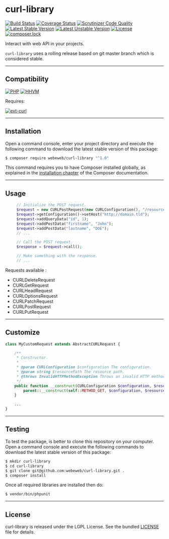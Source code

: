 curl-library
============

[![Build Status](https://travis-ci.org/webeweb/curl-library.svg?branch=master)](https://travis-ci.org/webeweb/curl-library) [![Coverage Status](https://coveralls.io/repos/github/webeweb/curl-library/badge.svg?branch=master)](https://coveralls.io/github/webeweb/curl-library?branch=master) [![Scrutinizer Code Quality](https://scrutinizer-ci.com/g/webeweb/curl-library/badges/quality-score.png?b=master)](https://scrutinizer-ci.com/g/webeweb/curl-library/?branch=master) [![Latest Stable Version](https://poser.pugx.org/webeweb/curl-library/v/stable)](https://packagist.org/packages/webeweb/curl-library) [![Latest Unstable Version](https://poser.pugx.org/webeweb/curl-library/v/unstable)](https://packagist.org/packages/webeweb/curl-library) [![License](https://poser.pugx.org/webeweb/curl-library/license)](https://packagist.org/packages/webeweb/curl-library) [![composer.lock](https://poser.pugx.org/webeweb/curl-library/composerlock)](https://packagist.org/packages/webeweb/curl-library)

Interact with web API in your projects.

`curl-library` uses a rolling release based on git master branch which is
considered stable.

---

## Compatibility

[![PHP](https://img.shields.io/badge/PHP-%5E5.6%7C%5E7.0-blue.svg)](http://php.net) [![HHVM](https://img.shields.io/badge/HHVM-ready-orange.svg)](https://hhvm.com/)

Requires:

[![ext-curl](https://img.shields.io/badge/PHP-ext--curl-blue.svg)](http://php.net/manual/en/book.curl.php)

---

## Installation

Open a command console, enter your project directory and execute the following
command to download the latest stable version of this package:

```bash
$ composer require webeweb/curl-library "^1.0"
```

This command requires you to have Composer installed globally, as explained in
the [installation chapter](https://getcomposer.org/doc/00-intro.md) of the
Composer documentation.

---

## Usage

```php
     // Initialize the POST request.
     $request = new CURLPostRequest(new CURLConfiguration(), "/resource-path");
     $request->getConfiguration()->setHost("http://domain.tld");
     $request->addQueryData("id", 1);
     $request->addPostData("firstname", "John");
     $request->addPostData("lastname", "DOE");
     // ...

     // Call the POST request.
     $response = $request->call();

     // Make something with the response.
     // ...
```

Requests available :

- CURLDeleteRequest
- CURLGetRequest
- CURLHeadRequest
- CURLOptionsRequest
- CURLPatchRequest
- CURLPostRequest
- CURLPutRequest

---

## Customize

```php
class MyCustomRequest extends AbstractCURLRequest {

	/**
	 * Constructor.
	 *
	 * @param CURLConfiguration $configuration The configuration.
	 * @param string $resourcePath The resource path.
	 * @throws InvalidHTTPMethodException Throws an invalid HTTP method exception if the method is not implemented.
	 */
	public function __construct(CURLConfiguration $configuration, $resourcePath) {
		parent::__construct(self::METHOD_GET, $configuration, $resourcePath); //
	}

	...
}
```

---

## Testing

To test the package, is better to clone this repository on your computer.
Open a command console and execute the following commands to download the latest
stable version of this package:

```bash
$ mkdir curl-library
$ cd curl-library
$ git clone git@github.com:webeweb/curl-library.git .
$ composer install
```

Once all required libraries are installed then do:

```bash
$ vendor/bin/phpunit
```

---

## License

curl-library is released under the LGPL License. See the bundled [LICENSE](LICENSE)
file for details.
